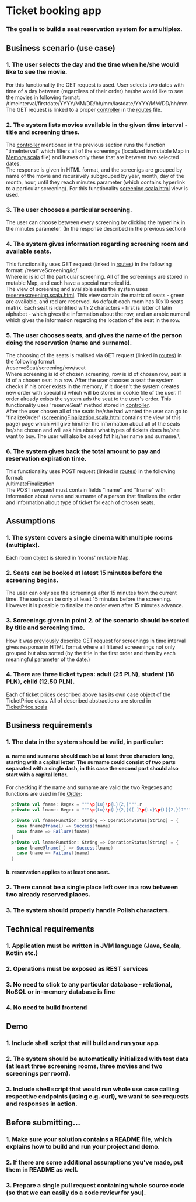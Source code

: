 # Ticket booking app
### The goal is to build a seat reservation system for a multiplex.
## Business scenario (use case)
### 1. The user selects the day and the time when he/she would like to see the movie.
For this functionality the GET request is used. User selects two dates with time of a day between (regardless of their order) he/she would like to see the movies in following format:\
/timeinterval/firstdate/YYYY/MM/DD/hh/mm/lastdate/YYYY/MM/DD/hh/mm\
The GET request is linked to a proper [controller](/app/controllers/HomeController.scala) in the [routes](/conf/routes) file.
### 2. The system lists movies available in the given time interval - title and screening times.
The [controller](/app/controllers/HomeController.scala) mentioned in the previous section runs the function "timeInterval" which filters all of the screenings (localized in mutable Map in [Memory.scala](/app/memory/Memory.scala) file) and leaves only these that are between two selected dates.\
The response is given in HTML format, and the screenigs are grouped by name of the movie and recursively subgrouped by year, month, day of the month, hour, until they reach minutes parameter (which contains hyperlink to a particular screening). For this functionality [screening.scala.html](/app/views/screenings.scala.html) view is used.
### 3. The user chooses a particular screening.
The user can choose between every screening by clicking the hyperlink in the minutes parameter. (In the response described in the previous section)
### 4. The system gives information regarding screening room and available seats.
This functionality uses GET request (linked in [routes](/conf/routes)) in the following format:
/reserveScreening/id/\
Where id is id of the particular screening. All of the screenings are stored in mutable Map, and each have a special numerical id.\
The view of screening and available seats the system uses [reservescreening.scala.html](/app/views/reservescreening.scala.html). This view contain the matrix of seats - green are available, and red are reserved. As default each room has 10x10 seats matrix. Each seat is identified with 2 characters - first is letter of latin alphabet - which gives the information about the row, and an arabic numeral which gives the information regarding the location of the seat in the row.
### 5. The user chooses seats, and gives the name of the person doing the reservation (name and surname).
The choosing of the seats is realised via GET request (linked in [routes](/conf/routes)) in the following format:\
/reserveSeat/screening/row/seat\
Where screening is id of chosen screening, row is id of chosen row, seat is id of a chosen seat in a row. After the user chooses a seat the system checks if his order exists in the memory, if it doesn't the system creates new order with special id which will be stored in cookie file of the user. If order already exists the system ads the seat to the user's order. This functionality uses 'reserveSeat' method stored in [controller](/app/controllers/HomeController.scala).\
After the user chosen all of the seats he/she had wanted the user can go to 'finalizeOrder' ([screeningFinalization.scala.html](/app/views/screeningFinalization.scala.html) contains the view of this page) page which will give him/her the information about all of the seats he/she chosen and will ask him about what types of tickets does he/she want to buy. The user will also be asked fot his/her name and surname.\
### 6. The system gives back the total amount to pay and reservation expiration time.
This functionality uses POST request (linked in [routes](/conf/routes)) in the following format:\
/ultimateFinalization\
The POST rewquest must contain fields "lname" and "fname" with information about name and surname of a person that finalizes the order and information about type of ticket for each of chosen seats.
## Assumptions
### 1. The system covers a single cinema with multiple rooms (multiplex).
Each room object is stored in 'rooms' mutable Map.
### 2. Seats can be booked at latest 15 minutes before the screening begins.
The user can only see the screenings after 15 minutes from the current time. The seats can be only at least 15 minutes before the screening. However it is possible to finalize the order even after 15 minutes advance.
### 3. Screenings given in point 2. of the scenario should be sorted by title and screening time.
How it was [previously](#2.-The-system-lists-movies-available-in-the-given-time-interval---title-and-screening-times.) describe GET request for screenings in time interval gives response in HTML format where all filtered screeenings not only grouped but also sorted (by the title in the first order and then by each meaningful parameter of the date.)

### 4. There are three ticket types: adult (25 PLN), student (18 PLN), child (12.50 PLN).
Each of ticket prices described above has its own case object of the TicketPrice class. All of described abstractions are stored in [TicketPrice.scala](/app/models/TicketPrice.scala)
## Business requirements
### 1. The data in the system should be valid, in particular:
#### a. name and surname should each be at least three characters long, starting with a capital letter. The surname could consist of two parts separated with a single dash, in this case the second part should also start with a capital letter.
For checking if the name and surname are valid the two Regexes and functions are used in file [Order](/app/models/Order.scala):
```scala
  private val fname: Regex = """\p{Lu}\p{L}{2,}""".r
  private val lname: Regex = """\p{Lu}\p{L}{2,}([-]\p{Lu}\p{L}{2,})?""".r

  private val fnameFunction: String => OperationStatus[String] = {
    case fname@fname() => Success(fname)
    case fname => Failure(fname)
  }
  private val lnameFunction: String => OperationStatus[String] = {
    case lname@lname(_) => Success(lname)
    case lname => Failure(lname)
  }
```


#### b. reservation applies to at least one seat.

### 2. There cannot be a single place left over in a row between two already reserved places.

### 3. The system should properly handle Polish characters.

## Technical requirements
### 1. Application must be written in JVM language (Java, Scala, Kotlin etc.)

### 2. Operations must be exposed as REST services

### 3. No need to stick to any particular database - relational, NoSQL or in-memory database is fine

### 4. No need to build frontend

## Demo
### 1. Include shell script that will build and run your app.

### 2. The system should be automatically initialized with test data (at least three screening rooms, three movies and two screenings per room).

### 3. Include shell script that would run whole use case calling respective endpoints (using e.g. curl), we want to see requests and responses in action.

## Before submitting…
### 1. Make sure your solution contains a README file, which explains how to build and run your project and demo.

### 2. If there are some additional assumptions you’ve made, put them in README as well.

### 3. Prepare a single pull request containing whole source code (so that we can easily do a code review for you).

